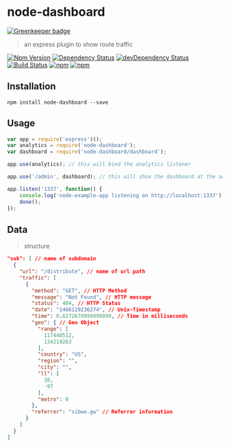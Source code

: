 # node-dashboard

[![Greenkeeper badge](https://badges.greenkeeper.io/gabrielcsapo/node-dashboard.svg)](https://greenkeeper.io/)

> an express plugin to show route traffic

[![Npm Version](https://img.shields.io/npm/v/node-dashboard.svg)](https://www.npmjs.com/package/node-dashboard)
[![Dependency Status](https://david-dm.org/gabrielcsapo/node-dashboard.svg)](https://david-dm.org/gabrielcsapo/node-dashboard)
[![devDependency Status](https://david-dm.org/gabrielcsapo/node-dashboard/dev-status.svg)](https://david-dm.org/gabrielcsapo/node-dashboard#info=devDependencies)
[![Build Status](https://travis-ci.org/gabrielcsapo/node-dashboard.svg?branch=master)](https://travis-ci.org/gabrielcsapo/node-dashboard)
[![npm](https://img.shields.io/npm/dt/node-dashboard.svg)]()
[![npm](https://img.shields.io/npm/dm/node-dashboard.svg)]()

## Installation

`npm install node-dashboard --save`

## Usage

```javascript
var app = require('express')();
var analytics = require('node-dashboard');
var dashboard = require('node-dashboard/dashboard');

app.use(analytics); // this will bind the analytics listener

app.use('/admin', dashboard); // this will show the dashboard at the admin route

app.listen('1337', function() {
    console.log('node-example-app listening on http://localhost:1337');
    done();
});
```

## Data

> structure

```json
"vuk": [ // name of subdomain
  {
    "url": "/distribute", // name of url path
    "traffic": [
      {
        "method": "GET", // HTTP Method
        "message": "Not Found", // HTTP message
        "status": 404, // HTTP Status
        "date": "1466129236274", // Unix-Timestamp
        "time": 0.6272679999999999, // Time in milliseconds
        "geo": { // Geo Object
          "range": [
            117440512,
            134219263
          ],
          "country": "US",
          "region": "",
          "city": "",
          "ll": [
            38,
            -97
          ],
          "metro": 0
        },
        "referrer": "sibwe.gw" // Referrer information
      }
    ]
  }
]
```
